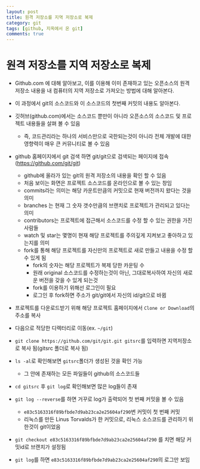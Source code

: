 ```yaml
---
layout: post
title: 원격 저장소를 지역 저장소로 복제
category: git
tags: [github, 지옥에서 온 git]
comments: true
---
```


# 원격 저장소를 지역 저장소로 복제
- Github.com 에 대해 알아보고, 이를 이용해 이미 존재하고 있는 오픈소스의 원격 저장소 내용을 내 컴퓨터의 지역 저장소로 가져오는 방법에 대해 알아본다.
- 이 과정에서 git의 소스코드와 이 소스코드의 첫번째 커밋의 내용도 알아본다.

- 깃허브(github.com)에서는 소스코드 뿐만이 아니라 오픈소스의 소스코드 및 프로젝트 내용들을 살펴 볼 수 있음
  - 즉, 코드관리라는 하나의 서비스만으로 국한되는것이 아니라 전체 개발에 대한 영향력이 매우 큰 커뮤니티로 볼 수 있음
- github 홈페이지에서 git 검색 하면 git/git으로 검색되는 페이지에 접속(https://github.com/git/git)
  - github에 올라가 있는 git의 원격 저장소의 내용을 확인 할 수 있음
  - 처음 보이는 화면은 프로젝트 소스코드를 온라인으로 볼 수 있는 창임
  - commits라는 의미는 해당 카운트만큼의 커밋으로 현재 버전까지 왔다는 것을 의미
  - branches 는 현재 그 숫자 갯수만큼의 브랜치로 프로젝트가 관리되고 있다는 의미
  - contributors는 프로젝트에 접근해서 소스코드를 수정 할 수 있는 권한을 가진 사람들
  - watch 및 star는 몇명이 현재 해당 프로젝트를 주의깊게 지켜보고 좋아하고 있는지를 의미
  - fork를 통해 해당 프로젝트를 자신만의 프로젝트로 새로 만들고 내용을 수정 할 수 있게 됨
    - fork의 숫자는 해당 프로젝트가 복제 당한 카운팅 수
    - 원래 original 소스코드를 수정하는것이 아닌, 그대로복사하여 자신의 새로운 버전을 갖을 수 있게 되는것
    - fork를 이용하기 위해선 로그인이 필요
    - 로그인 후 fork하면 주소가 git/git에서 자신의 id/git으로 바뀜
- 프로젝트를 다운로드받기 위해 해당 프로젝트 홈페이지에서 `Clone or Download`의 주소를 복사
- 다음으로 적당한 디렉터리로 이동(ex. `~/git`)
- `git clone https://github.com/git/git.git gitsrc`를 입력하면 지역저장소로 복사 됨(gitsrc 폴더로 복사 됨)
- `ls -al`로 확인해보면 `gitsrc`폴더가 생성된 것을 확인 가능
  - 그 안에 존재하는 모든 파일들이 github의 소스코드들
- `cd gitsrc` 후 `git log`로 확인해보면 많은 log들이 존재
- `git log --reverse`를 하면 거꾸로 log가 출력되어 첫 번째 커밋을 볼 수 있음
  - `e83c5163316f89bfbde7d9ab23ca2e25604af290`번 커밋이 첫 번째 커밋
  - 리눅스를 만든 Linus Torvalds가 한 커밋으로, 리눅스 소스코드를 관리하기 위한것이 git이었음
- `git checkout e83c5163316f89bfbde7d9ab23ca2e25604af290` 를 치면 해당 커밋id로 브랜치가 설정됨
- `git log`를 하면 `e83c5163316f89bfbde7d9ab23ca2e25604af290`의 로그만 보임
